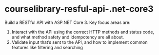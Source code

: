 # courselibrary-resful-api-.net-core3

Build a RESTful API with ASP.NET Core 3. Key focus areas are:
1. Interact with the API using the correct HTTP methods and status code, and what method safety and idempotency are all about.
2. Validate input that’s sent to the API, and how to implement common features like filtering and searching
